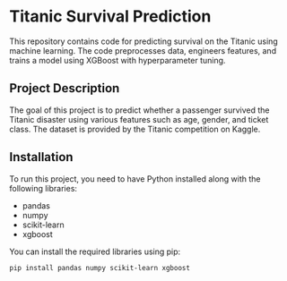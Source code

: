 # Titanic Survival Prediction

This repository contains code for predicting survival on the Titanic using machine learning. The code preprocesses data, engineers features, and trains a model using XGBoost with hyperparameter tuning.

## Project Description

The goal of this project is to predict whether a passenger survived the Titanic disaster using various features such as age, gender, and ticket class. The dataset is provided by the Titanic competition on Kaggle.

## Installation

To run this project, you need to have Python installed along with the following libraries:

- pandas
- numpy
- scikit-learn
- xgboost

You can install the required libraries using pip:

```
pip install pandas numpy scikit-learn xgboost
